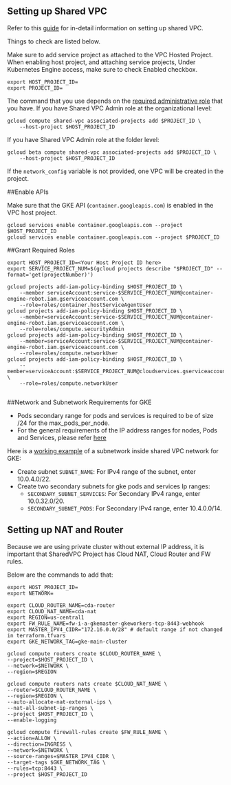 ## Setting up Shared VPC

Refer to this [guide](https://cloud.google.com/kubernetes-engine/docs/how-to/cluster-shared-vpc) for in-detail  information on setting up shared VPC.

Things to check are listed below.

Make sure to add service project as attached to the VPC Hosted Project.
When enabling host project, and attaching service projects, Under Kubernetes Engine access, make sure to check Enabled checkbox.

```shell
export HOST_PROJECT_ID=
export PROJECT_ID=
```

The command that you use depends on the [required administrative role](https://cloud.google.com/vpc/docs/shared-vpc#iam_roles_required_for_shared_vpc) that you have.
If you have Shared VPC Admin role at the organizational level:
```shell
gcloud compute shared-vpc associated-projects add $PROJECT_ID \
    --host-project $HOST_PROJECT_ID
```
If you have Shared VPC Admin role at the folder level:
```shell
gcloud beta compute shared-vpc associated-projects add $PROJECT_ID \
    --host-project $HOST_PROJECT_ID
```
If the `network_config` variable is not provided, one VPC will be created in the project.

##Enable APIs

Make sure that the GKE API (`container.googleapis.com`) is enabled in the VPC host project.
```shell
gcloud services enable container.googleapis.com --project $HOST_PROJECT_ID     
gcloud services enable container.googleapis.com --project $PROJECT_ID     
```


##Grant Required Roles
```shell
export HOST_PROJECT_ID=<Your Host Project ID here>
export SERVICE_PROJECT_NUM=$(gcloud projects describe "$PROJECT_ID" --format='get(projectNumber)')
```
```shell
gcloud projects add-iam-policy-binding $HOST_PROJECT_ID \
    --member serviceAccount:service-$SERVICE_PROJECT_NUM@container-engine-robot.iam.gserviceaccount.com \
    --role=roles/container.hostServiceAgentUser
gcloud projects add-iam-policy-binding $HOST_PROJECT_ID \
    --member=serviceAccount:service-$SERVICE_PROJECT_NUM@container-engine-robot.iam.gserviceaccount.com \
    --role=roles/compute.securityAdmin
gcloud projects add-iam-policy-binding $HOST_PROJECT_ID \
    --member=serviceAccount:service-$SERVICE_PROJECT_NUM@container-engine-robot.iam.gserviceaccount.com \
    --role=roles/compute.networkUser  
gcloud projects add-iam-policy-binding $HOST_PROJECT_ID \
    --member=serviceAccount:$SERVICE_PROJECT_NUM@cloudservices.gserviceaccount.com \
    --role=roles/compute.networkUser
       
```

##Network and Subnetwork Requirements for GKE
- Pods secondary range for pods and services is required to be of size  /24 for the max_pods_per_node.
- For the general requirements of the IP address ranges for nodes, Pods and Services, please refer [here](https://cloud.google.com/kubernetes-engine/docs/concepts/alias-ips)

Here is a [working example](https://cloud.google.com/kubernetes-engine/docs/how-to/cluster-shared-vpc#console) of a subnetwork inside shared VPC network for GKE:
- Create subnet `SUBNET_NAME`: For IPv4 range of the subnet, enter 10.0.4.0/22.
- Create two secondary subnets for gke pods and services Ip ranges:
    - `SECONDARY_SUBNET_SERVICES`: For Secondary IPv4 range, enter 10.0.32.0/20.
    - `SECONDARY_SUBNET_PODS`: For Secondary IPv4 range, enter 10.4.0.0/14.

## Setting up NAT and Router

Because we are using private cluster without external IP address, it is important that SharedVPC Project has Cloud NAT, Cloud Router and FW rules.

Below are the commands to add that:
```shell
export HOST_PROJECT_ID=
export NETWORK=
```

```shell
export CLOUD_ROUTER_NAME=cda-router
export CLOUD_NAT_NAME=cda-nat
export REGION=us-central1
export FW_RULE_NAME=fw-i-a-gkemaster-gkeworkers-tcp-8443-webhook
export MASTER_IPV4_CIDR="172.16.0.0/28" # default range if not changed in terraform.tfvars
export GKE_NETWORK_TAG=gke-main-cluster
```

```shell
gcloud compute routers create $CLOUD_ROUTER_NAME \
--project=$HOST_PROJECT_ID \
--network=$NETWORK \
--region=$REGION

gcloud compute routers nats create $CLOUD_NAT_NAME \
--router=$CLOUD_ROUTER_NAME \
--region=$REGION \
--auto-allocate-nat-external-ips \
--nat-all-subnet-ip-ranges \
--project $HOST_PROJECT_ID \
--enable-logging

gcloud compute firewall-rules create $FW_RULE_NAME \
--action=ALLOW \
--direction=INGRESS \
--network=$NETWORK \
--source-ranges=$MASTER_IPV4_CIDR \
--target-tags $GKE_NETWORK_TAG \
--rules=tcp:8443 \
--project $HOST_PROJECT_ID
```

